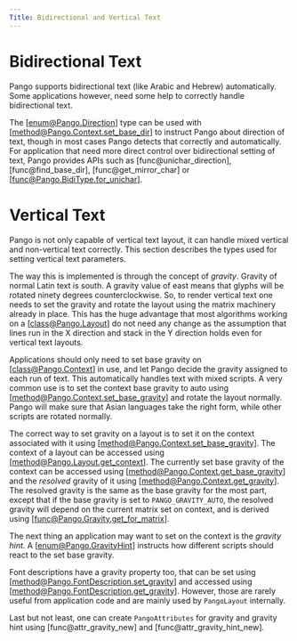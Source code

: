 ```yaml
---
Title: Bidirectional and Vertical Text
---
```


# Bidirectional Text

Pango supports bidirectional text (like Arabic and Hebrew) automatically.
Some applications however, need some help to correctly handle bidirectional text.

The [enum@Pango.Direction] type can be used with [method@Pango.Context.set_base_dir]
to instruct Pango about direction of text, though in most cases Pango detects
that correctly and automatically. For application that need more direct
control over bidirectional setting of text, Pango provides APIs such as
[func@unichar_direction], [func@find_base_dir], [func@get_mirror_char]
or [func@Pango.BidiType.for_unichar].

# Vertical Text

Pango is not only capable of vertical text layout, it can handle mixed vertical
and non-vertical text correctly. This section describes the types used for setting
vertical text parameters.

The way this is implemented is through the concept of *gravity*. Gravity of
normal Latin text is south. A gravity value of east means that glyphs will be
rotated ninety degrees counterclockwise. So, to render vertical text one needs
to set the gravity and rotate the layout using the matrix machinery already
in place. This has the huge advantage that most algorithms working on a
[class@Pango.Layout] do not need any change as the assumption that lines run
in the X direction and stack in the Y direction holds even for vertical text
layouts.

Applications should only need to set base gravity on [class@Pango.Context] in use,
and let Pango decide the gravity assigned to each run of text. This automatically
handles text with mixed scripts. A very common use is to set the context base
gravity to auto using [method@Pango.Context.set_base_gravity] and rotate the layout
normally. Pango will make sure that Asian languages take the right form, while
other scripts are rotated normally.

The correct way to set gravity on a layout is to set it on the context associated
with it using [method@Pango.Context.set_base_gravity]. The context of a layout can
be accessed using [method@Pango.Layout.get_context]. The currently set base gravity
of the context can be accessed using [method@Pango.Context.get_base_gravity] and the
*resolved* gravity of it using [method@Pango.Context.get_gravity]. The resolved
gravity is the same as the base gravity for the most part, except that if the base
gravity is set to `PANGO_GRAVITY_AUTO`, the resolved gravity will depend on the
current matrix set on context, and is derived using [func@Pango.Gravity.get_for_matrix].

The next thing an application may want to set on the context is the *gravity hint*.
A [enum@Pango.GravityHint] instructs how different scripts should react to the set
base gravity.

Font descriptions have a gravity property too, that can be set using
[method@Pango.FontDescription.set_gravity] and accessed using
[method@Pango.FontDescription.get_gravity]. However, those are rarely useful
from application code and are mainly used by `PangoLayout` internally.

Last but not least, one can create `PangoAttributes` for gravity and gravity
hint using [func@attr_gravity_new] and [func@attr_gravity_hint_new].
